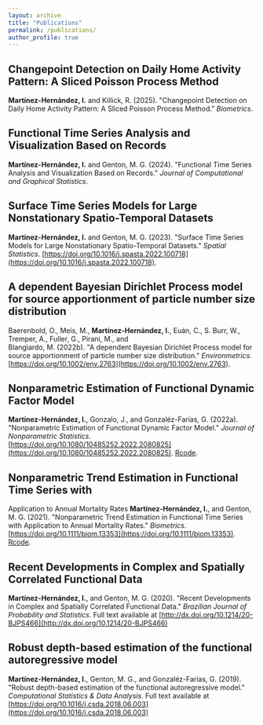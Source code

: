 ```yaml
---
layout: archive
title: "Publications"
permalink: /publications/
author_profile: true
---
```


## Changepoint Detection on Daily Home Activity Pattern: A Sliced Poisson Process Method
**Martínez-Hernández, I.** and Killick, R. (2025). 
&quot;Changepoint Detection on Daily Home Activity Pattern: 
A Sliced Poisson Process Method.&quot;
<i>Biometrics</i>.

## Functional Time Series Analysis and Visualization Based on Records
**Martínez-Hernández, I.** and Genton, M. G. (2024). 
&quot;Functional Time Series Analysis and Visualization Based on Records.&quot; 
<i>Journal of Computational and Graphical Statistics</i>. 

## Surface Time Series Models for Large Nonstationary Spatio-Temporal Datasets
**Martínez-Hernández, I.** and Genton, M. G. (2023). 
&quot;Surface Time Series Models for Large Nonstationary Spatio-Temporal 
Datasets.&quot;
<i>Spatial Statistics</i>. [https://doi.org/10.1016/j.spasta.2022.100718](https://doi.org/10.1016/j.spasta.2022.100718).

## A dependent Bayesian Dirichlet Process model for source apportionment of particle number size distribution
Baerenbold, O., Meis, M.,  **Martínez-Hernández, I.**, 
Euán, C., S. Burr, W., Tremper, A., Fuller, G., Pirani, M., and  
Blangiardo, M. (2022b). 
&quot;A dependent Bayesian Dirichlet Process model for source apportionment 
of particle number size distribution.&quot;
<i>Environmetrics</i>. 
[https://doi.org/10.1002/env.2763](https://doi.org/10.1002/env.2763).

## Nonparametric Estimation of Functional Dynamic Factor Model
**Martínez-Hernández, I.**, Gonzalo, J., and Gonzaléz-Farías, G. (2022a). 
&quot;Nonparametric Estimation of Functional Dynamic Factor Model.&quot; 
<i>Journal of Nonparametric Statistics</i>. 
[https://doi.org/10.1080/10485252.2022.2080825](https://doi.org/10.1080/10485252.2022.2080825). [Rcode](https://github.com/Martinez-Hernandez/Functional-Factor-Model).

## Nonparametric Trend Estimation in Functional Time Series with
Application to Annual Mortality Rates
**Martínez-Hernández, I.**, and Genton, M. G. (2021). 
&quot;Nonparametric Trend Estimation in Functional Time Series with
Application to Annual Mortality Rates.&quot; 
<i>Biometrics</i>. [https://doi.org/10.1111/biom.13353](https://doi.org/10.1111/biom.13353). [Rcode](https://github.com/Martinez-Hernandez/Nonparametric-Trend-Estimation-in-Functional-TS).

## Recent Developments in Complex and Spatially Correlated Functional Data
**Martínez-Hernández, I.**, and Genton, M. G. (2020). 
&quot;Recent Developments in Complex and Spatially Correlated Functional Data.&quot; 
<i>Brazilian Journal of Probability and Statistics</i>. Full text available
at [http://dx.doi.org/10.1214/20-BJPS466](http://dx.doi.org/10.1214/20-BJPS466)

## Robust depth-based estimation of the functional autoregressive model
**Martínez-Hernández, I.**, Genton, M. G., and Gonzaléz-Farías, G. (2019). 
&quot;Robust depth-based estimation of the functional 
autoregressive model.&quot;  
<i>Computational Statistics & Data Analysis</i>. Full text available at
[https://doi.org/10.1016/j.csda.2018.06.003](https://doi.org/10.1016/j.csda.2018.06.003)

